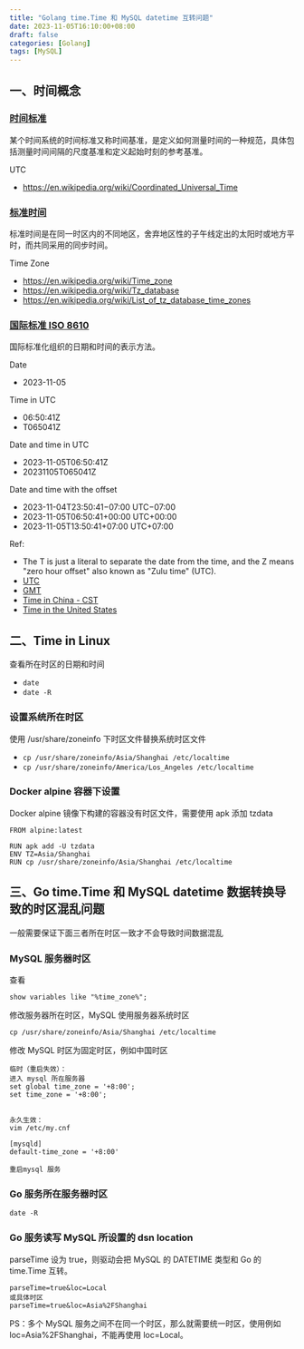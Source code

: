 ```yaml
---
title: "Golang time.Time 和 MySQL datetime 互转问题"
date: 2023-11-05T16:10:00+08:00
draft: false
categories: [Golang]
tags: [MySQL]
---
```


## 一、时间概念
### [时间标准](https://en.wikipedia.org/wiki/Time_standard)
某个时间系统的时间标准又称时间基准，是定义如何测量时间的一种规范，具体包括测量时间间隔的尺度基准和定义起始时刻的参考基准。

UTC
- https://en.wikipedia.org/wiki/Coordinated_Universal_Time

### [标准时间](https://en.wikipedia.org/wiki/Standard_time)
标准时间是在同一时区内的不同地区，舍弃地区性的子午线定出的太阳时或地方平时，而共同采用的同步时间。

Time Zone
- https://en.wikipedia.org/wiki/Time_zone
- https://en.wikipedia.org/wiki/Tz_database
- https://en.wikipedia.org/wiki/List_of_tz_database_time_zones


### [国际标准 ISO 8610](https://en.wikipedia.org/wiki/ISO_8601)
国际标准化组织的日期和时间的表示方法。

Date
- 2023-11-05

Time in UTC
- 06:50:41Z
- T065041Z

Date and time in UTC
- 2023-11-05T06:50:41Z
- 20231105T065041Z


Date and time with the offset
- 2023-11-04T23:50:41−07:00 UTC−07:00
- 2023-11-05T06:50:41+00:00 UTC+00:00
- 2023-11-05T13:50:41+07:00 UTC+07:00

Ref:
- The T is just a literal to separate the date from the time, and the Z means "zero hour offset" also known as "Zulu time" (UTC).
- [UTC](https://en.wikipedia.org/wiki/Coordinated_Universal_Time)
- [GMT](https://en.wikipedia.org/wiki/Greenwich_Mean_Time)
- [Time in China - CST](https://en.wikipedia.org/wiki/Time_in_China)
- [Time in the United States](https://en.wikipedia.org/wiki/Time_in_the_United_States)


## 二、Time in Linux
查看所在时区的日期和时间
- `date`
- `date -R`


### 设置系统所在时区
使用 /usr/share/zoneinfo 下时区文件替换系统时区文件
- `cp /usr/share/zoneinfo/Asia/Shanghai /etc/localtime`
- `cp /usr/share/zoneinfo/America/Los_Angeles /etc/localtime`


### Docker alpine 容器下设置
Docker alpine 镜像下构建的容器没有时区文件，需要使用 apk 添加 tzdata

```
FROM alpine:latest

RUN apk add -U tzdata
ENV TZ=Asia/Shanghai
RUN cp /usr/share/zoneinfo/Asia/Shanghai /etc/localtime
```


## 三、Go time.Time 和 MySQL datetime 数据转换导致的时区混乱问题

一般需要保证下面三者所在时区一致才不会导致时间数据混乱

### MySQL 服务器时区
查看
```
show variables like "%time_zone%";
```

修改服务器所在时区，MySQL 使用服务器系统时区
```
cp /usr/share/zoneinfo/Asia/Shanghai /etc/localtime
```

修改 MySQL 时区为固定时区，例如中国时区
```
临时（重启失效）：
进入 mysql 所在服务器
set global time_zone = '+8:00';
set time_zone = '+8:00';


永久生效：
vim /etc/my.cnf

[mysqld]
default-time_zone = '+8:00'

重启mysql 服务
```

### Go 服务所在服务器时区
```
date -R
```

### Go 服务读写 MySQL 所设置的 dsn location
parseTime 设为 true，则驱动会把 MySQL 的 DATETIME 类型和 Go 的 time.Time 互转。

```
parseTime=true&loc=Local
或具体时区
parseTime=true&loc=Asia%2FShanghai
```

PS：多个 MySQL 服务之间不在同一个时区，那么就需要统一时区，使用例如 loc=Asia%2FShanghai，不能再使用 loc=Local。

